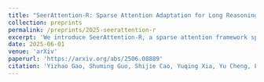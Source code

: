 ```yaml
---
title: "SeerAttention-R: Sparse Attention Adaptation for Long Reasoning"
collection: preprints
permalink: /preprints/2025-seerattention-r
excerpt: 'We introduce SeerAttention-R, a sparse attention framework specifically tailored for the long decoding of reasoning models. Extended from SeerAttention, SeerAttention-R retains the design of learning attention sparsity through a self-distilled gating mechanism, while removing query pooling to accommodate auto-regressive decoding. With a lightweight plug-in gating, SeerAttention-R is flexible and can be easily integrated into existing pretrained model without modifying the original parameters. We demonstrate that SeerAttention-R, trained on just 0.4B tokens, maintains near-lossless reasoning accuracy with 4K token budget in AIME benchmark under large sparse attention block sizes (64/128). Using TileLang, we develop a highly optimized sparse decoding kernel that achieves near-theoretical speedups of up to 9x over FlashAttention-3 on H100 GPU at 90% sparsity. Code is available at: this https URL.'
date: 2025-06-01
venue: 'arXiv'
paperurl: 'https://arxiv.org/abs/2506.08889'
citation: 'Yizhao Gao, Shuming Guo, Shijie Cao, Yuqing Xia, Yu Cheng, Lei Wang, Lingxiao Ma, Yutao Sun, Tianzhu Ye, Li Dong, Hayden Kwok-Hay So, Yu Hua, Ting Cao, Fan Yang, Mao Yang. (2025). "SeerAttention-R: Sparse Attention Adaptation for Long Reasoning." <i>arXiv</i>.'
---
```

